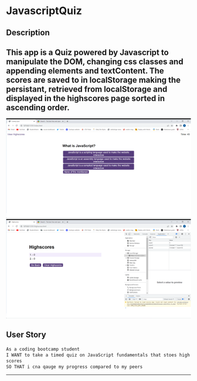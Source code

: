 # JavascriptQuiz

## Description

## This app is a Quiz powered by Javascript to manipulate the DOM, changing css classes and appending elements and textContent. The scores are saved to in localStorage making the persistant, retrieved from localStorage and displayed in the highscores page sorted in ascending order.

![image of quiz](./assets/images/quiz.png)
![image of highscores](./assets/images/highscores.png)

## User Story

```
As a coding bootcamp student
I WANT to take a timed quiz on JavaScript fundamentals that stoes high scores
SO THAT i cna qauge my progress compared to my peers

```

---

